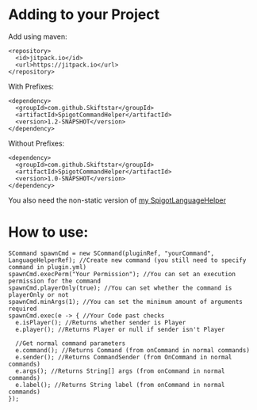 # Adding to your Project
Add using maven:
```
<repository>
  <id>jitpack.io</id>
  <url>https://jitpack.io</url>
</repository>
```
With Prefixes:
```
<dependency>
  <groupId>com.github.Skiftstar</groupId>
  <artifactId>SpigotCommandHelper</artifactId>
  <version>1.2-SNAPSHOT</version>
</dependency>
```
Without Prefixes:
```
<dependency>
  <groupId>com.github.Skiftstar</groupId>
  <artifactId>SpigotCommandHelper</artifactId>
  <version>1.0-SNAPSHOT</version>
</dependency>
```
You also need the non-static version of [my SpigotLanguageHelper](https://github.com/Skiftstar/SpigotLangaugeHelper)

# How to use:
```
SCommand spawnCmd = new SCommand(pluginRef, "yourCommand", LanguageHelperRef); //Create new command (you still need to specify command in plugin.yml)
spawnCmd.execPerm("Your Permission"); //You can set an execution permission for the command
spawnCmd.playerOnly(true); //You can set whether the command is playerOnly or not
spawnCmd.minArgs(1); //You can set the minimum amount of arguments required
spawnCmd.exec(e -> { //Your Code past checks
  e.isPlayer(); //Returns whether sender is Player
  e.player(); //Returns Player or null if sender isn't Player
  
  //Get normal command parameters
  e.command(); //Returns Command (from onCommand in normal commands)
  e.sender(); //Returns CommandSender (from OnCommand in normal commands)
  e.args(); //Returns String[] args (from onCommand in normal commands)
  e.label(); //Returns String label (from onCommand in normal commands)
});
```
